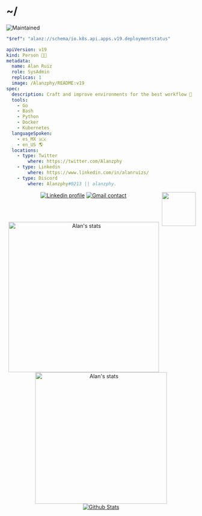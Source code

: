 # ~/  
![Maintained](https://img.shields.io/badge/Maintained%3F-yes-green.svg) 


<!--  
[![Open Source Love](https://badges.frapsoft.com/os/v1/open-source.svg?v=103)](https://github.com/ellerbrock/open-source-badges/)
-->




```yaml
"$ref": "alanz://schema/io.k8s.api.apps.v19.deploymentstatus"

apiVersion: v19
kind: Person 🧑‍🦱
metadata:
  name: Alan Ruiz
  role: SysAdmin
  replicas: 1
  image: /Alanzphy/README:v19
spec:
  description: Craft and improve environments for the best workflow 🔧
  tools:
    - Go
    - Bash
    - Python
    - Docker
    - Kubernetes
  languageSpoken:
    - es_MX 🇲🇽
    - en_US 🌎
  locations:
    - type: Twitter
        where: https://twitter.com/Alanzphy
    - type: Linkedin
        where: https://www.linkedin.com/in/alanruizs/
    - type: Discord
        where: Alanzphy#0213 || alanzphy.
```
<img align='right' src='https://github.com/Rishit-dagli/Rishit-dagli/blob/master/images/octocat-anime.gif' width='90'> 


 

<div>
<!-- <img align="right" height="250" src="https://cdn.discordapp.com/attachments/935686161836437575/1016902259214393389/download20220102155855.png" alt="Alan's avatar" style="border-radius:50px;" >  -->
  <div align="center" style="display: inline_block">
    <a href="https://www.linkedin.com/in/alanruizs/" target="_blank" ><img src="https://img.shields.io/badge/LinkedIn-0077B5?style=for-the-badge&logo=linkedin&logoColor=white" alt="Linkedin   profile" ><a/>
  <a href="mailto:alanzphy@gmail.com" target="_blank"> <img src="https://img.shields.io/badge/Gmail-D14836?style=for-the-badge&logo=gmail&logoColor=white" alt="Gmail contact"><a/>

  
  <div/>
<div/>

    

   

  
<br><br>
  

<div align="center" >
  <a href="https://github.com/alanzphy">
<img  width="400" href="https://github.com/Alanzphy" src="https://github-readme-stats.vercel.app/api?username=Alanzphy&theme=moltack" alt="Alan's stats">
<img  width="350" href="https://github.com/Alanzphy" src="https://github-readme-stats.vercel.app/api/top-langs/?username=Alanzphy&layout=compact&langs_count=10&theme=moltack" alt="Alan's stats">
<div/>
 

<div>
 
<!--  

 <div>
   <a href="https://github.com/alanzphy">   
  <img align="center" width="50" href="https://github.com/Alanzphy" src="https://cdn.jsdelivr.net/gh/devicons/devicon/icons/python/python-original.svg" />
  <img align="center" width="40" href="https://github.com/Alanzphy" src="https://cdn.jsdelivr.net/gh/devicons/devicon/icons/azure/azure-original.svg" />
 <div/>
 📊 Stats
 🖥️ Tech Stack 

<img width="400" src="https://github-readme-streak-stats.herokuapp.com/?user=Alanzphy&theme=moltack&hide_border=true" alt="#Alan" /> -->
 
<!-- <a href="https://app.daily.dev/Alanzphy"><img align="right" width="300em" height="300em" src="devcard.svg" width="400" alt="Alan Ruiz's Dev Card"/></a> -->

<img align="center" src="https://raw.githubusercontent.com/bornmay/bornmay/Update/svg/Bottom.svg" alt="Github Stats" />
<div/>


      

